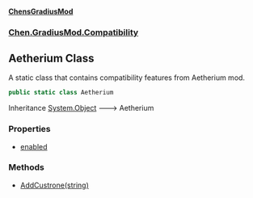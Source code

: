 
#### [ChensGradiusMod](./index 'index')

### [Chen.GradiusMod.Compatibility](./F8aFQlqLO5uD9A4izEhK-Q 'Chen.GradiusMod.Compatibility')

## Aetherium Class
A static class that contains compatibility features from Aetherium mod.  
```csharp
public static class Aetherium
```
Inheritance [System.Object](https://docs.microsoft.com/en-us/dotnet/api/System.Object 'System.Object') &#129106; Aetherium  

### Properties
- [enabled](./PufCu22+fvF8GsYAZXDL+A 'Chen.GradiusMod.Compatibility.Aetherium.enabled')

### Methods
- [AddCustrone(string)](./IisWtKTPtDdEqiY+WOGa2w 'Chen.GradiusMod.Compatibility.Aetherium.AddCustrone(string)')
